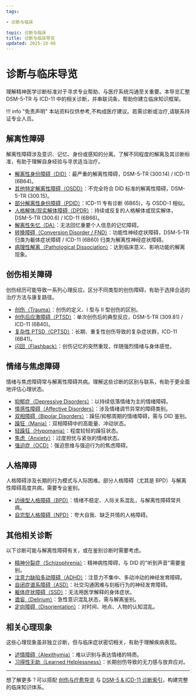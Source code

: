 ```yaml
---
tags:

- 诊断与临床

topic: 诊断与临床
title: 诊断与临床导览
updated: 2025-10-06
---
```


# 诊断与临床导览

理解精神医学诊断标准对于寻求专业帮助、与医疗系统沟通至关重要。本导览汇整 DSM-5-TR 与 ICD-11 中的相关诊断，并串联词条，帮助你建立临床知识框架。

!!! info "免责声明"
    本站资料仅供参考,不构成医疗建议。若需诊断或治疗,请联系持证专业人员。

## 解离性障碍

解离性障碍涉及意识、记忆、身份或感知的分离。了解不同程度的解离及其诊断标准，有助于理解自身经验与寻求适当治疗。

- [解离性身份障碍（DID）](DID.md)：最严重的解离性障碍，DSM-5-TR (300.14) / ICD-11 (6B64)。
- [其他特定解离性障碍（OSDD）](OSDD.md)：不完全符合 DID 标准的解离性障碍，DSM-5-TR (300.15)。
- [部分解离性身份障碍（PDID）](Partial-Dissociative-Identity-Disorder-PDID.md)：ICD-11 专有诊断 (6B65)，与 OSDD-1 相似。
- [人格解体/现实解体障碍（DPDR）](Depersonalization-Derealization-Disorder-DPDR.md)：持续或反复的人格解体或现实解体，DSM-5-TR (300.6) / ICD-11 (6B66)。
- [解离性失忆（DA）](Dissociative-Amnesia-DA.md)：无法回忆重要个人信息的记忆障碍。
- [转换障碍（Conversion Disorder / FND）](Conversion-Disorder-FND.md)：功能性神经症状障碍，DSM-5-TR 归类为躯体症状障碍 / ICD-11 (6B60) 归类为解离性神经症状障碍。
- [病理性解离（Pathological Dissociation）](Pathological-Dissociation.md)：达到临床意义、影响功能的解离现象。

## 创伤相关障碍

创伤经历可能导致一系列心理反应。区分不同类型的创伤障碍，有助于选择合适的治疗方法与康复路径。

- [创伤（Trauma）](Trauma.md)：创伤的定义、I 型与 II 型创伤的区别。
- [创伤后应激障碍（PTSD）](PTSD.md)：单次创伤后的典型反应，DSM-5-TR (309.81) / ICD-11 (6B40)。
- [复杂性 PTSD（CPTSD）](CPTSD.md)：长期、重复性创伤导致的复杂症状群，ICD-11 (6B41)。
- [闪回（Flashback）](Flashback.md)：创伤记忆的突然重现，伴随强烈情绪与身体感觉。

## 情绪与焦虑障碍

情绪与焦虑障碍常与解离性障碍共病。理解这些诊断的区别与联系，有助于更全面地评估心理状态。

- [抑郁症（Depressive Disorders）](Depressive-Disorders.md)：以持续低落情绪为主的情绪障碍。
- [情感性障碍（Affective Disorders）](Affective-Disorders.md)：涉及情绪调节异常的障碍类别。
- [双相障碍（Bipolar Disorders）](Bipolar-Disorders.md)：躁狂/抑郁周期的情绪障碍，需与 DID 鉴别。
- [躁狂（Mania）](Mania.md)：双相障碍中的高能量、冲动状态。
- [轻躁狂（Hypomania）](Hypomania.md)：程度较轻的躁狂状态。
- [焦虑（Anxiety）](Anxiety.md)：过度担忧与紧张的情绪状态。
- [强迫症（OCD）](OCD.md)：强迫思维与强迫行为的焦虑障碍。

## 人格障碍

人格障碍涉及长期的行为模式与人际困难。部分人格障碍（尤其是 BPD）与解离性障碍高度共病，需要专业鉴别。

- [边缘型人格障碍（BPD）](Borderline-Personality-Disorder-BPD.md)：情绪不稳定、人际关系混乱，与解离性障碍常共病。
- [自恋型人格障碍（NPD）](Narcissistic-Personality-Disorder-NPD.md)：夸大自我、缺乏共情的人格障碍。

## 其他相关诊断

以下诊断可能与解离性障碍有关，或在鉴别诊断时需要考虑。

- [精神分裂症（Schizophrenia）](Schizophrenia-SC.md)：精神病性障碍，与 DID 的"听到声音"需要鉴别。
- [注意力缺陷多动障碍（ADHD）](Attention-Deficit-Hyperactivity-Disorder-ADHD.md)：注意力不集中、多动冲动的神经发育障碍。
- [自闭症谱系障碍（ASD）](Autism-Spectrum-Disorder.md)：社交沟通困难与刻板行为的神经发育障碍。
- [躯体症状障碍（SSD）](Somatic-Symptom-Disorder-SSD.md)：无法用医学解释的身体症状。
- [谵妄（Delirium）](Delirium.md)：急性意识混乱状态，需与解离鉴别。
- [定向障碍（Disorientation）](Disorientation.md)：对时间、地点、人物的认知混乱。

## 相关心理现象

这些心理现象虽非独立诊断，但与临床症状密切相关，有助于理解疾病表现。

- [述情障碍（Alexithymia）](Alexithymia.md)：难以识别与表达情绪的特质。
- [习得性无助（Learned Helplessness）](Learned-Helplessness.md)：长期创伤导致的无力感与放弃应对。

---

想了解更多？可以搭配 [创伤与疗愈导览](Trauma-Healing-Guide.md) 与 [DSM-5 & ICD-11 诊断索引](DSM-ICD-Diagnosis-Index.md)，构建完整的临床知识体系。
